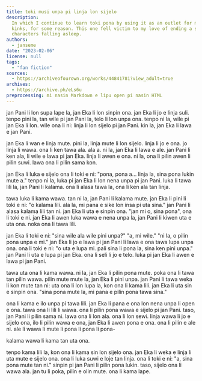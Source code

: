 ```yaml
---
title: toki musi unpa pi linja lon sijelo
description:
  In which I continue to learn toki pona by using it as an outlet for my
  kinks, for some reason. This one fell victim to my love of ending a story with the
  characters falling asleep.
authors:
  - janseme
date: "2023-02-06"
license: null
tags:
  - "fan fiction"
sources:
  - https://archiveofourown.org/works/44841781?view_adult=true
archives:
  - https://archive.ph/eLs6u
preprocessing: mi nasin Markdown e lipu open pi nasin HTML
---
```


jan Pani li lon supa lape la, jan Eka li lon sinpin ona. jan Eka li jo e linja suli. tenpo pini la, tan wile pi jan Pani la, telo li lon unpa ona. tenpo ni la, wile pi jan Eka li lon. wile ona li ni: linja li lon sijelo pi jan Pani. kin la, jan Eka li lawa e jan Pani.

jan Eka li wan e linja mute. pini la, linja mute li lon sijelo. linja li jo e ona. jo linja li wawa. ona li ken tawa ala. ala a. ni la, jan Eka li lawa e ale. jan Pani li ken ala, li wile e lawa pi jan Eka. linja li awen e ona. ni la, ona li pilin awen li pilin suwi. lawa ona li pilin sama kon.

jan Eka li luka e sijelo ona li toki e ni: "pona, pona a... linja la, sina pona lukin mute a." tenpo ni la, luka pi jan Eka li lon nena unpa pi jan Pani. luka li tawa lili la, jan Pani li kalama. ona li alasa tawa la, ona li ken ala tan linja.

tawa luka li kama wawa. tan ni la, jan Pani li kalama mute. jan Eka li pini li toki e ni: "o kalama lili. ala la, mi pana e sike lon insa pi uta sina." jan Pani li alasa kalama lili tan ni. jan Eka li uta e sinpin ona. "jan mi o, sina pona", ona li toki e ni. jan Eka li awen luka wawa e nena unpa la, jan Pani li kiwen uta e uta ona. noka ona li tawa lili.

jan Eka li toki e ni: "sina wile ala wile pini unpa?" "a, mi wile." "ni la, o pilin pona unpa e mi." jan Eka li jo e lawa pi jan Pani li lawa e ona tawa lupa unpa ona. ona li toki e ni: "o uta e lupa mi. pali sina li pona la, sina ken pini unpa." jan Pani li uta e lupa pi jan Eka. ona li seli li jo e telo. luka pi jan Eka li awen e lawa pi jan Pani.

tawa uta ona li kama wawa. ni la, jan Eka li pilin pona mute. poka ona li tawa tan pilin wawa. pilin mute mute la, jan Eka li pini unpa. jan Pani li tawa weka li kon mute tan ni: uta ona li lon lupa la, kon ona li kama lili. jan Eka li uta sin e sinpin ona. "sina pona mute la, mi pana e pilin pona tawa sina."

ona li kama e ilo unpa pi tawa lili. jan Eka li pana e ona lon nena unpa li open e ona. tawa ona li lili li wawa. ona li pilin pona wawa e sijelo pi jan Pani. taso, jan Pani li pilin sama ni. lawa ona li lon ala. ona li lon sewi. linja wawa li jo e sijelo ona, ilo li pilin wawa e ona, jan Eka li awen pona e ona. ona li pilin e ale ni. ale li wawa li mute li pona li pona li pona-

kalama wawa li kama tan uta ona.

tenpo kama lili la, kon ona li kama sin lon sijelo ona. jan Eka li weka e linja li uta mute e sijelo ona. ona li luka suwi e loje tan linja. ona li toki e ni: "a, sina pona mute tan ni." sinpin pi jan Pani li pilin pona lukin. taso, sijelo ona li wawa ala. jan tu li poka, pilin e olin mute. ona li kama lape.

